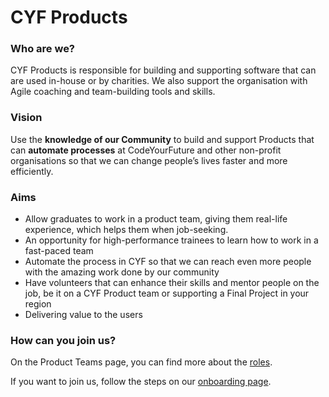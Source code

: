 # CYF Products

### Who are we?

CYF Products is responsible for building and supporting software that can are used in-house or by charities. We also support the organisation with Agile coaching and team-building tools and skills.

### Vision

Use the **knowledge of our Community** to build and support Products that can **automate processes** at CodeYourFuture and other non-profit organisations so that we can change people’s lives faster and more efficiently.&#x20;

### Aims

* Allow graduates to work in a product team, giving them real-life experience, which helps them when job-seeking.
* An opportunity for high-performance trainees to learn how to work in a fast-paced team
* Automate the process in CYF so that we can reach even more people with the amazing work done by our community
* Have volunteers that can enhance their skills and mentor people on the job, be it on a CYF Product team or supporting a Final Project in your region
* Delivering value to the users&#x20;

### How can you join us?

On the Product Teams page, you can find more about the [roles](https://docs.codeyourfuture.io/volunteers/teams-1/cyf-products-final-projects/roles).

If you want to join us, follow the steps on our [onboarding page](https://docs.codeyourfuture.io/volunteers/joining/join-cyf-tech-products).
